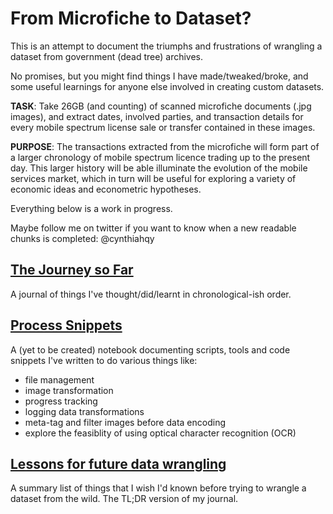 # From Microfiche to Dataset?

This is an attempt to document the triumphs and frustrations of wrangling a dataset from government (dead tree) archives. 

No promises, but you might find things I have made/tweaked/broke, and some useful learnings for anyone else involved in creating custom datasets. 

**TASK**: Take 26GB (and counting) of scanned microfiche documents (.jpg images), and extract dates, involved parties, and transaction details for every mobile spectrum license sale or transfer contained in these images.

**PURPOSE**: The transactions extracted from the microfiche will form part of a larger chronology of mobile spectrum licence trading up to the present day. This larger history will be able illuminate the evolution of the mobile services market, which in turn will be useful for exploring a variety of economic ideas and econometric hypotheses. 

Everything below is a work in progress. 

Maybe follow me on twitter if you want to know when a new readable chunks is completed: @cynthiahqy

## [The Journey so Far](journal.md)

A journal of things I've thought/did/learnt in chronological-ish order.   

## [Process Snippets](experiments.ipynb)

A (yet to be created) notebook documenting scripts, tools and code snippets I've written to do various things like:

- file management
- image transformation
- progress tracking
- logging data transformations
- meta-tag and filter images before data encoding
- explore the feasiblity of using optical character recognition (OCR) 

## [Lessons for future data wrangling](learnings.md)

A summary list of things that I wish I'd known before trying to wrangle a dataset from the wild. The TL;DR version of my journal. 
